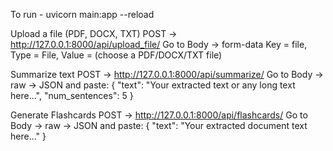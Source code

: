 
To run - uvicorn main:app --reload


Upload a file (PDF, DOCX, TXT)
POST → http://127.0.0.1:8000/api/upload_file/
Go to Body → form-data
Key = file, Type = File, Value = (choose a PDF/DOCX/TXT file)


Summarize text
POST → http://127.0.0.1:8000/api/summarize/
Go to Body → raw → JSON and paste:
{
  "text": "Your extracted text or any long text here...",
  "num_sentences": 5
}


Generate Flashcards
POST → http://127.0.0.1:8000/api/flashcards/
Go to Body → raw → JSON and paste:
{
  "text": "Your extracted document text here..."
}

